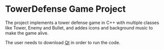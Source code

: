 # TowerDefense Game Project

The project implements a tower defense game in C++ with multiple classes like Tower, Enemy and Bullet, and addes icons and background music to make the game alive.

The user needs to download [Qt](https://www.qt.io/download) in order to run the code.
